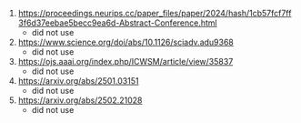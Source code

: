 <!--
- TODO markdown table, for each of the citations of the y social paper, search whether the paper actually used the y social software.
- Are people actually using this
- If yes, should they have used this? If not, why
- find methods in each paper, figure out if using y social would make sense.
-->

1. https://proceedings.neurips.cc/paper_files/paper/2024/hash/1cb57fcf7ff3f6d37eebae5becc9ea6d-Abstract-Conference.html
    - did not use
2. https://www.science.org/doi/abs/10.1126/sciadv.adu9368
    - did not use
3. https://ojs.aaai.org/index.php/ICWSM/article/view/35837
    - did not use
4. https://arxiv.org/abs/2501.03151
    - did not use
5. https://arxiv.org/abs/2502.21028
    - did not use

